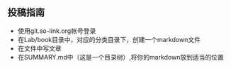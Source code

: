 ## 投稿指南
- 使用git.so-link.org帐号登录
- 在Lab/book目录中，对应的分类目录下，创建一个markdown文件
- 在文件中写文章
- 在SUMMARY.md中（这是一个目录树）,将你的markdown放到适当的位置